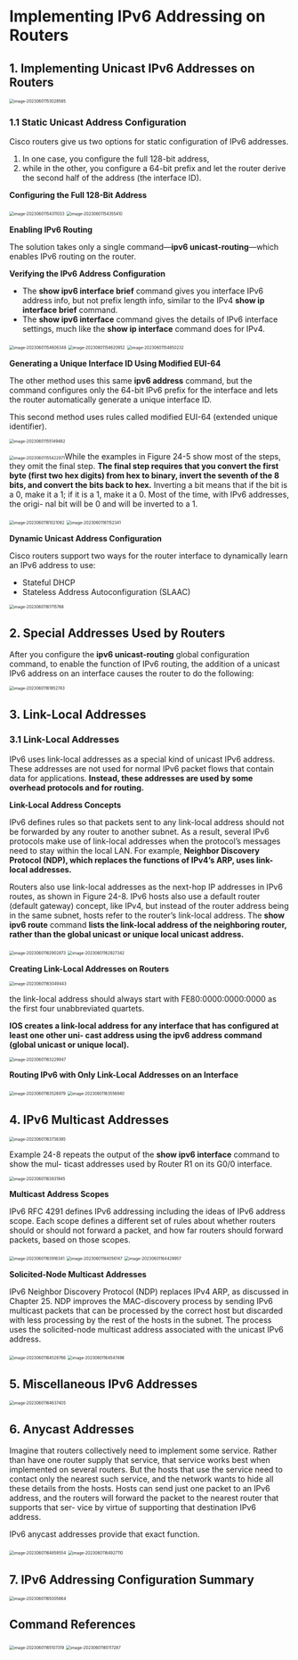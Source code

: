 # Implementing IPv6 Addressing on Routers

## 1. **Implementing Unicast IPv6 Addresses on Routers**

<img src="images/image-20230601153028565.png" alt="image-20230601153028565" style="zoom:50%;" />

### 1.1 **Static Unicast Address Configuration**

Cisco routers give us two options for static configuration of IPv6 addresses. 

1. In one case, you configure the full 128-bit address, 
2. while in the other, you configure a 64-bit prefix and let the router derive the second half of the address (the interface ID). 

**Configuring the Full 128-Bit Address**

<img src="images/image-20230601154311033.png" alt="image-20230601154311033" style="zoom:50%;" />

<img src="images/image-20230601154355410.png" alt="image-20230601154355410" style="zoom:50%;" />

**Enabling IPv6 Routing**

The solution takes only a single command—**ipv6 unicast-routing**—which enables IPv6 routing on the router.

**Verifying the IPv6 Address Configuration**

- The **show ipv6 interface brief** command gives you interface IPv6 address info, but not prefix length info, similar to the IPv4 **show ip interface brief** command.
- The **show ipv6 interface** command gives the details of IPv6 interface settings, much like the **show ip interface** command does for IPv4.

<img src="images/image-20230601154606348.png" alt="image-20230601154606348" style="zoom:50%;" />

<img src="images/image-20230601154620952.png" alt="image-20230601154620952" style="zoom:50%;" />

<img src="images/image-20230601154850232.png" alt="image-20230601154850232" style="zoom:50%;" />

**Generating a Unique Interface ID Using Modified EUI-64**

The other method uses this same **ipv6 address** command, but the command configures only the 64-bit IPv6 prefix for the interface and lets the router automatically generate a unique interface ID.

This second method uses rules called modified EUI-64 (extended unique identifier). 

<img src="images/image-20230601155149482.png" alt="image-20230601155149482" style="zoom:50%;" />

<img src="images/image-20230601155422871.png" alt="image-20230601155422871" style="zoom:50%;" />While the examples in Figure 24-5 show most of the steps, they omit the final step. **The final step requires that you convert the first byte (first two hex digits) from hex to binary, invert the seventh of the 8 bits, and convert the bits back to hex.** Inverting a bit means that if the bit is a 0, make it a 1; if it is a 1, make it a 0. Most of the time, with IPv6 addresses, the origi- nal bit will be 0 and will be inverted to a 1.

<img src="images/image-20230601161021062.png" alt="image-20230601161021062" style="zoom:50%;" />

<img src="images/image-20230601161152341.png" alt="image-20230601161152341" style="zoom:50%;" />

**Dynamic Unicast Address Configuration**

Cisco routers support two ways for the router interface to dynamically learn an IPv6 address to use:

- Stateful DHCP
- Stateless Address Autoconfiguration (SLAAC)

<img src="images/image-20230601161715768.png" alt="image-20230601161715768" style="zoom:50%;" />

## 2. **Special Addresses Used by Routers**

After you configure the **ipv6 unicast-routing** global configuration command, to enable the function of IPv6 routing, the addition of a unicast IPv6 address on an interface causes the router to do the following:

<img src="images/image-20230601161852743.png" alt="image-20230601161852743" style="zoom:50%;" />

## 3. **Link-Local Addresses**

### 3.1 **Link-Local Addresses**

IPv6 uses link-local addresses as a special kind of unicast IPv6 address. These addresses are not used for normal IPv6 packet flows that contain data for applications. **Instead, these addresses are used by some overhead protocols and for routing.**

**Link-Local Address Concepts**

IPv6 defines rules so that packets sent to any link-local address should not be forwarded by any router to another subnet. As a result, several IPv6 protocols make use of link-local addresses when the protocol’s messages need to stay within the local LAN. For example, **Neighbor Discovery Protocol (NDP), which replaces the functions of IPv4’s ARP, uses link- local addresses.**

Routers also use link-local addresses as the next-hop IP addresses in IPv6 routes, as shown in Figure 24-8. IPv6 hosts also use a default router (default gateway) concept, like IPv4, but instead of the router address being in the same subnet, hosts refer to the router’s link-local address. The **show ipv6 route** command **lists the link-local address of the neighboring router, rather than the global unicast or unique local unicast address.**

<img src="images/image-20230601162902873.png" alt="image-20230601162902873" style="zoom:50%;" />

<img src="images/image-20230601162927342.png" alt="image-20230601162927342" style="zoom:50%;" />

**Creating Link-Local Addresses on Routers**

<img src="images/image-20230601163049443.png" alt="image-20230601163049443" style="zoom:50%;" />

the link-local address should always start with FE80:0000:0000:0000 as the first four unabbreviated quartets.

**IOS creates a link-local address for any interface that has configured at least one other uni- cast address using the ipv6 address command (global unicast or unique local).**

<img src="images/image-20230601163229947.png" alt="image-20230601163229947" style="zoom:50%;" />

**Routing IPv6 with Only Link-Local Addresses on an Interface**

<img src="images/image-20230601163526979.png" alt="image-20230601163526979" style="zoom:50%;" />

<img src="images/image-20230601163556940.png" alt="image-20230601163556940" style="zoom:50%;" />

## 4. **IPv6 Multicast Addresses**

<img src="images/image-20230601163738385.png" alt="image-20230601163738385" style="zoom:50%;" />

Example 24-8 repeats the output of the **show ipv6 interface** command to show the mul- ticast addresses used by Router R1 on its G0/0 interface.

<img src="images/image-20230601163831945.png" alt="image-20230601163831945" style="zoom:50%;" />

**Multicast Address Scopes**

IPv6 RFC 4291 defines IPv6 addressing including the ideas of IPv6 address scope. Each scope defines a different set of rules about whether routers should or should not forward a packet, and how far routers should forward packets, based on those scopes.

<img src="images/image-20230601163916341.png" alt="image-20230601163916341" style="zoom:50%;" />

<img src="images/image-20230601164056147.png" alt="image-20230601164056147" style="zoom:50%;" />

<img src="images/image-20230601164429957.png" alt="image-20230601164429957" style="zoom:50%;" />

**Solicited-Node Multicast Addresses**

IPv6 Neighbor Discovery Protocol (NDP) replaces IPv4 ARP, as discussed in Chapter 25. NDP improves the MAC-discovery process by sending IPv6 multicast packets that can be processed by the correct host but discarded with less processing by the rest of the hosts in the subnet. The process uses the solicited-node multicast address associated with the unicast IPv6 address.

<img src="images/image-20230601164528766.png" alt="image-20230601164528766" style="zoom:50%;" />

<img src="images/image-20230601164547496.png" alt="image-20230601164547496" style="zoom:50%;" />



## 5. **Miscellaneous IPv6 Addresses**

<img src="images/image-20230601164637405.png" alt="image-20230601164637405" style="zoom:50%;" />

## 6. **Anycast Addresses**

Imagine that routers collectively need to implement some service. Rather than have one router supply that service, that service works best when implemented on several routers. But the hosts that use the service need to contact only the nearest such service, and the network wants to hide all these details from the hosts. Hosts can send just one packet to an IPv6 address, and the routers will forward the packet to the nearest router that supports that ser- vice by virtue of supporting that destination IPv6 address.

IPv6 anycast addresses provide that exact function. 

<img src="images/image-20230601164859554.png" alt="image-20230601164859554" style="zoom:50%;" />

<img src="images/image-20230601164927110.png" alt="image-20230601164927110" style="zoom:50%;" />

## 7. **IPv6 Addressing Configuration Summary**

<img src="images/image-20230601165005664.png" alt="image-20230601165005664" style="zoom:50%;" />

## **Command References**

<img src="images/image-20230601165107319.png" alt="image-20230601165107319" style="zoom:50%;" />

<img src="images/image-20230601165117287.png" alt="image-20230601165117287" style="zoom:50%;" />